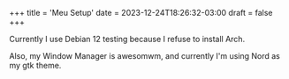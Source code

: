 +++
title = 'Meu Setup'
date = 2023-12-24T18:26:32-03:00
draft = false
+++

Currently I use Debian 12 testing because I refuse to install Arch.

Also, my Window Manager is awesomwm, and currently I'm using Nord as my gtk theme.
